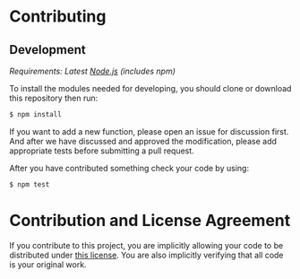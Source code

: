 # Contributing

## Development

_Requirements: Latest [Node.js][node-js] (includes npm)_

To install the modules needed for developing, you should clone or download this repository then run:

```bash
$ npm install
```

If you want to add a new function, please open an issue for discussion first. And after we have discussed and approved the modification, please add appropriate tests before submitting a pull request.

After you have contributed something check your code by using:

```bash
$ npm test
```

# Contribution and License Agreement

If you contribute to this project, you are implicitly allowing your code to be distributed under [this license][license]. You are also implicitly verifying that all code is your original work.

[license]: https://git.io/v1EBe
[node-js]: https://nodejs.org/en/
